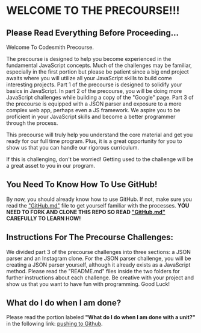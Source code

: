# WELCOME TO THE PRECOURSE!!!

## Please Read Everything Before Proceeding...

Welcome To Codesmith Precourse.

The precourse is designed to help you become experienced in the fundamental JavaScript concepts. Much of the challenges may be familiar, especially in the first portion but please be patient since a big end project awaits where you will utilize all your JavaScript skills to build come interesting projects. Part 1 of the precourse is designed to solidify your basics in JavaScript. In part 2 of the precourse, you will be doing more JavaScript challenges while building a copy of the "Google" page. Part 3 of the precourse is equipped with a JSON parser and exposure to a more complex web app, perhaps even a JS framework. We aspire you to be proficient in your JavaScript skills and become a better programmer through the process.

This precourse will truly help you understand the core material and get you ready for our full time program. Plus, it is a great opportunity for you to show us that you can handle our rigorous curriculum.

If this is challenging, don't be worried! Getting used to the challenge will be a great asset to you in our program.

## You Need To Know How To Use GitHub!

By now, you should already know how to use GitHub. If not, make sure you read the ["GitHub.md"](https://github.com/CodesmithLLC/precourse-JSFundamentals/blob/master/GitHub.md) file to get yourself familiar with the processes. **YOU NEED TO FORK AND CLONE THIS REPO SO READ ["GitHub.md"](https://github.com/CodesmithLLC/precourse-JSFundamentals/blob/master/GitHub.md) CAREFULLY TO LEARN HOW!**

## Instructions For The Precourse Challenges:

We divided part 3 of the precourse challenges into three sections: a JSON parser and an Instagram clone. For the JSON parser challenge, you will be creating a JSON parser yourself, although it already exists as a JavaScript method. Please read the "README.md" files inside the two folders for further instructions about each challenge. Be creative with your project and show us that you want to have fun with programming. Good Luck!

## What do I do when I am done?

Please read the portion labeled **"What do I do when I am done with a unit?"** in the following link: [pushing to Github](https://github.com/CodesmithLLC/precourse-JSFundamentals/blob/master/GitHub.md).
